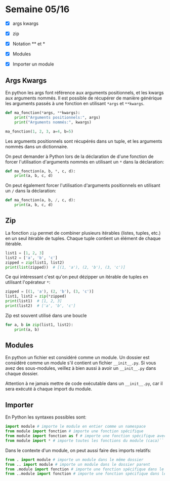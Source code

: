 # Semaine 05/16

- [x] args kwargs
- [x] zip
- [x] Notation ** et *

- [x] Modules
- [x] Importer un module

## Args Kwargs

En python les args font référence aux arguments positionnels, et les kwargs aux arguments nommés. Il est possible de récupérer de manière générique les arguments passés à une fonction en utilisant `*args` et `**kwargs`.

```python
def ma_fonction(*args, **kwargs):
    print("Arguments positionnels:", args)
    print("Arguments nommés:", kwargs)

ma_fonction(1, 2, 3, a=4, b=5)
```

Les arguments positionnels sont récupérés dans un tuple, et les arguments nommés dans un dictionnaire.

On peut demander à Python lors de la déclaration de d'une fonction de forcer l'utilisation d'arguments nommés en utilisant un `*` dans la déclaration:

```python
def ma_fonction(a, b, *, c, d):
    print(a, b, c, d)
```

On peut également forcer l'utilisation d'arguments positionnels en utilisant un `/` dans la déclaration:

```python
def ma_fonction(a, b, /, c, d):
    print(a, b, c, d)
```

## Zip

La fonction `zip` permet de combiner plusieurs itérables (listes, tuples, etc.) en un seul itérable de tuples. Chaque tuple contient un élément de chaque itérable.

```python
list1 = [1, 2, 3]
list2 = ['a', 'b', 'c']
zipped = zip(list1, list2)
print(list(zipped))  # [(1, 'a'), (2, 'b'), (3, 'c')]
```

Ce qui intéressant c'est qu'on peut dézipper un itérable de tuples en utilisant l'opérateur `*`:

```python
zipped = [(1, 'a'), (2, 'b'), (3, 'c')]
list1, list2 = zip(*zipped)
print(list1)  # [1, 2, 3]
print(list2)  # ['a', 'b', 'c']
```

Zip est souvent utilisé dans une boucle 

```python
for a, b in zip(list1, list2):
    print(a, b)
``` 

## Modules

En python un fichier est considéré comme un module.
Un dossier est considéré comme un module s'il contient un fichier `__init__.py`. Si vous avez des sous-modules, veillez à bien aussi à avoir un `__init__.py` dans chaque dossier.

Attention à ne jamais mettre de code exécutable dans un `__init__.py`, car il sera exécuté à chaque import du module.

## Importer 

En Python les syntaxes possibles sont: 

```python
import module # importe le module en entier comme un namespace
from module import fonction # importe une fonction spécifique
from module import fonction as f # importe une fonction spécifique avec un alias
from module import * # importe toutes les fonctions du module (caca)```
```

Dans le contexte d'un module, on peut aussi faire des imports relatifs:

```python
from . import module # importe un module dans le même dossier
from .. import module # importe un module dans le dossier parent
from .module import fonction # importe une fonction spécifique dans le même dossier
from ..module import fonction # importe une fonction spécifique dans le dossier parent
```

